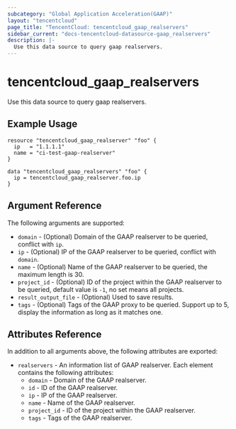```yaml
---
subcategory: "Global Application Acceleration(GAAP)"
layout: "tencentcloud"
page_title: "TencentCloud: tencentcloud_gaap_realservers"
sidebar_current: "docs-tencentcloud-datasource-gaap_realservers"
description: |-
  Use this data source to query gaap realservers.
---
```


# tencentcloud_gaap_realservers

Use this data source to query gaap realservers.

## Example Usage

```hcl
resource "tencentcloud_gaap_realserver" "foo" {
  ip   = "1.1.1.1"
  name = "ci-test-gaap-realserver"
}

data "tencentcloud_gaap_realservers" "foo" {
  ip = tencentcloud_gaap_realserver.foo.ip
}
```

## Argument Reference

The following arguments are supported:

* `domain` - (Optional) Domain of the GAAP realserver to be queried, conflict with `ip`.
* `ip` - (Optional) IP of the GAAP realserver to be queried, conflict with `domain`.
* `name` - (Optional) Name of the GAAP realserver to be queried, the maximum length is 30.
* `project_id` - (Optional) ID of the project within the GAAP realserver to be queried, default value is `-1`, no set means all projects.
* `result_output_file` - (Optional) Used to save results.
* `tags` - (Optional) Tags of the GAAP proxy to be queried. Support up to 5, display the information as long as it matches one.

## Attributes Reference

In addition to all arguments above, the following attributes are exported:

* `realservers` - An information list of GAAP realserver. Each element contains the following attributes:
  * `domain` - Domain of the GAAP realserver.
  * `id` - ID of the GAAP realserver.
  * `ip` - IP of the GAAP realserver.
  * `name` - Name of the GAAP realserver.
  * `project_id` - ID of the project within the GAAP realserver.
  * `tags` - Tags of the GAAP realserver.



